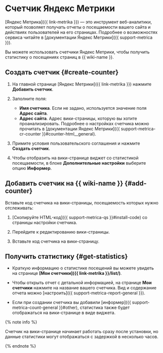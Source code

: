 # Счетчик Яндекс Метрики

[Яндекс&#160;Метрика]({{ link-metrika }}) — это инструмент веб-аналитики, который позволяет получать отчеты о посещаемости вашего сайта и действиях пользователей на его страницах. Подробнее о возможностях сервиса читайте в [документации Яндекс&#160;Метрики]({{ support-metrica }}).

Вы можете использовать счетчики Яндекс&#160;Метрики, чтобы получить статистику о посещениях страниц в {{ wiki-name }}.



## Создать счетчик {#create-counter}


1. На главной странице [Яндекс&#160;Метрики]({{ link-metrika }}) нажмите **Добавить счетчик**.

1. Заполните поля:
    * **Имя счетчика**. Если не задано, используется значение поля **Адрес сайта**.
    * **Адрес сайта**. Адрес вики-страницы, которую вы хотите проанализировать.
    Подробнее о настройках счетчика можно прочитать в [документации Яндекс&#160;Метрики]({{ support-metrica-cr-counter }}#counter-html__general).

1. Примите условия пользовательского соглашения и нажмите **Создать счетчик**.

1. Чтобы отобразить на вики-странице виджет со статистикой посещаемости, в блоке **Дополнительные настройки** выберите опцию **Информер**.

## Добавить счетчик на {{ wiki-name }} {#add-counter}

Вставьте код счетчика на вики-страницы, посещаемость которых нужно отслеживать:

1. [Скопируйте HTML-код]({{ support-metrica-qs }}#install-code) со страницы настройки счетчика.

1. Перейдите к редактированию вики-страницы.

1. Вставьте код счетчика на вики-страницу.

## Получить статистику {#get-statistics}

*  Краткую информацию о статистике посещений вы можете увидеть на странице **[Мои счетчики]({{ link-metrika }}/list/)**.

*  Чтобы открыть отчет с детальной информацией, на странице **Мои счетчики** нажмите на название вашего счетчика. Вид и содержание отчета можно [настроить]({{ support-metrica-report-general }}).

*  Если при создании счетчика вы добавили [информер]({{ support-metrica-count-general }}#other), статистика также будет отображаться на вики-странице в виде виджета.

{% note info %}

Счетчик на вики-странице начинает работать сразу после установки, но данные статистики могут отображаться с задержкой в несколько часов.

{% endnote %}